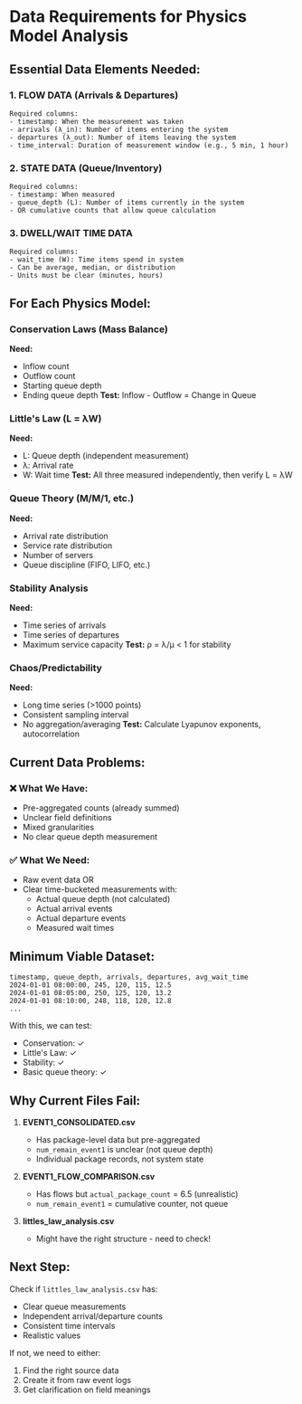 # Data Requirements for Physics Model Analysis

## Essential Data Elements Needed:

### 1. **FLOW DATA (Arrivals & Departures)**
```
Required columns:
- timestamp: When the measurement was taken
- arrivals (λ_in): Number of items entering the system
- departures (λ_out): Number of items leaving the system
- time_interval: Duration of measurement window (e.g., 5 min, 1 hour)
```

### 2. **STATE DATA (Queue/Inventory)**
```
Required columns:
- timestamp: When measured
- queue_depth (L): Number of items currently in the system
- OR cumulative counts that allow queue calculation
```

### 3. **DWELL/WAIT TIME DATA**
```
Required columns:
- wait_time (W): Time items spend in system
- Can be average, median, or distribution
- Units must be clear (minutes, hours)
```

## For Each Physics Model:

### Conservation Laws (Mass Balance)
**Need:**
- Inflow count
- Outflow count
- Starting queue depth
- Ending queue depth
**Test:** Inflow - Outflow = Change in Queue

### Little's Law (L = λW)
**Need:**
- L: Queue depth (independent measurement)
- λ: Arrival rate
- W: Wait time
**Test:** All three measured independently, then verify L = λW

### Queue Theory (M/M/1, etc.)
**Need:**
- Arrival rate distribution
- Service rate distribution
- Number of servers
- Queue discipline (FIFO, LIFO, etc.)

### Stability Analysis
**Need:**
- Time series of arrivals
- Time series of departures
- Maximum service capacity
**Test:** ρ = λ/μ < 1 for stability

### Chaos/Predictability
**Need:**
- Long time series (>1000 points)
- Consistent sampling interval
- No aggregation/averaging
**Test:** Calculate Lyapunov exponents, autocorrelation

## Current Data Problems:

### ❌ What We Have:
- Pre-aggregated counts (already summed)
- Unclear field definitions
- Mixed granularities
- No clear queue depth measurement

### ✅ What We Need:
- Raw event data OR
- Clear time-bucketed measurements with:
  - Actual queue depth (not calculated)
  - Actual arrival events
  - Actual departure events
  - Measured wait times

## Minimum Viable Dataset:

```csv
timestamp, queue_depth, arrivals, departures, avg_wait_time
2024-01-01 08:00:00, 245, 120, 115, 12.5
2024-01-01 08:05:00, 250, 125, 120, 13.2
2024-01-01 08:10:00, 248, 118, 120, 12.8
...
```

With this, we can test:
- Conservation: ✓
- Little's Law: ✓
- Stability: ✓
- Basic queue theory: ✓

## Why Current Files Fail:

1. **EVENT1_CONSOLIDATED.csv**
   - Has package-level data but pre-aggregated
   - `num_remain_event1` is unclear (not queue depth)
   - Individual package records, not system state

2. **EVENT1_FLOW_COMPARISON.csv**
   - Has flows but `actual_package_count` = 6.5 (unrealistic)
   - `num_remain_event1` = cumulative counter, not queue

3. **littles_law_analysis.csv**
   - Might have the right structure - need to check!

## Next Step:

Check if `littles_law_analysis.csv` has:
- Clear queue measurements
- Independent arrival/departure counts
- Consistent time intervals
- Realistic values

If not, we need to either:
1. Find the right source data
2. Create it from raw event logs
3. Get clarification on field meanings